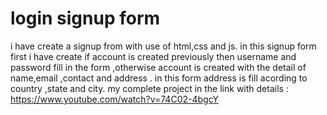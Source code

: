 # login signup form
i have create a signup from with use of html,css and js. in this signup form first i have create if account is created previously then username and password fill in the form ,otherwise account is created with the detail of name,email ,contact and address . in this form address is fill acording to country ,state  and city.
my complete project in the  link with details :
https://www.youtube.com/watch?v=74C02-4bgcY
